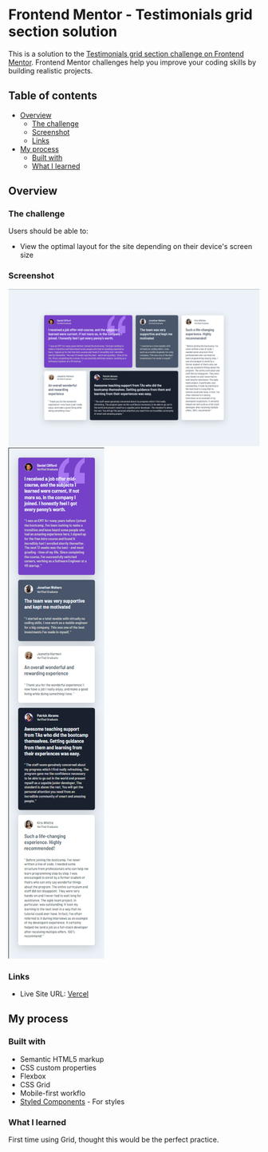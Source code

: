 # Frontend Mentor - Testimonials grid section solution

This is a solution to the [Testimonials grid section challenge on Frontend Mentor](https://www.frontendmentor.io/challenges/testimonials-grid-section-Nnw6J7Un7). Frontend Mentor challenges help you improve your coding skills by building realistic projects. 

## Table of contents

- [Overview](#overview)
  - [The challenge](#the-challenge)
  - [Screenshot](#screenshot)
  - [Links](#links)
- [My process](#my-process)
  - [Built with](#built-with)
  - [What I learned](#what-i-learned)

## Overview

### The challenge

Users should be able to:

- View the optimal layout for the site depending on their device's screen size

### Screenshot

![](./desktop.png)
![](./mobile.png)


### Links

- Live Site URL: [Vercel](https://testimonials-grid-section-git-main-cshorg.vercel.app/)

## My process

### Built with

- Semantic HTML5 markup
- CSS custom properties
- Flexbox
- CSS Grid
- Mobile-first workflo
- [Styled Components](https://styled-components.com/) - For styles


### What I learned

First time using Grid, thought this would be the perfect practice.